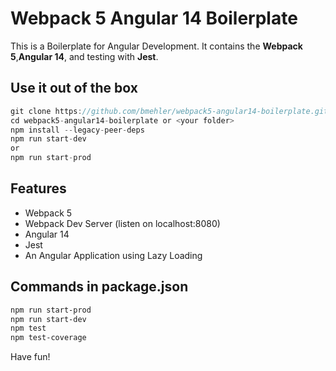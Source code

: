# Webpack 5 Angular 14 Boilerplate
This is a Boilerplate for Angular Development. It contains the <strong>Webpack 5</strong>,<strong>Angular 14</strong>, and testing with <strong>Jest</strong>.

## Use it out of the box
```js
git clone https://github.com/bmehler/webpack5-angular14-boilerplate.git <your_folder>
cd webpack5-angular14-boilerplate or <your folder>
npm install --legacy-peer-deps
npm run start-dev
or
npm run start-prod
```

## Features
- Webpack 5
- Webpack Dev Server (listen on localhost:8080)
- Angular 14
- Jest
- An Angular Application using Lazy Loading

## Commands in package.json
```bash
npm run start-prod
npm run start-dev
npm test
npm test-coverage
```
Have fun!